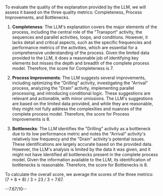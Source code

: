 To evaluate the quality of the explanation provided by the LLM, we will assess it based on the three quality metrics: Completeness, Process Improvements, and Bottlenecks.

1. **Completeness**: The LLM's explanation covers the major elements of the process, including the central role of the "Transport" activity, the sequences and parallel activities, loops, and conditions. However, it lacks detail and critical aspects, such as the specific frequencies and performance metrics of the activities, which are essential for a comprehensive understanding of the process. Given the limited data provided to the LLM, it does a reasonable job of identifying key elements but misses the depth and breadth of the complete process model. Therefore, the score for Completeness is 7.

2. **Process Improvements**: The LLM suggests several improvements, including optimizing the "Drilling" activity, investigating the "Arrival" process, analyzing the "Drain" activity, implementing parallel processing, and introducing conditional logic. These suggestions are relevant and actionable, with minor omissions. The LLM's suggestions are based on the limited data provided, and while they are reasonable, they might not fully address the complexities and nuances of the complete process model. Therefore, the score for Process Improvements is 8.

3. **Bottlenecks**: The LLM identifies the "Drilling" activity as a bottleneck due to its low performance metric and notes the "Arrival" activity's relatively low frequency and the "Drain" activity's potential issues. These identifications are largely accurate based on the provided data. However, the LLM's analysis is limited by the data it was given, and it might not have identified all bottlenecks present in the complete process model. Given the information available to the LLM, its identification of bottlenecks is reasonable. Therefore, the score for Bottlenecks is 8.

To calculate the overall score, we average the scores of the three metrics: (7 + 8 + 8) / 3 = 23 / 3 = 7.67.

--7.67/10--